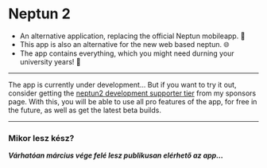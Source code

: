 # Neptun 2
- An alternative application, replacing the official Neptun mobileapp. 📱
- This app is also an alternative for the new web based neptun. 🌐
- The app contains everything, which you might need durning your university years! 🥳

---
The app is currently under development...
But if you want to try it out, consider getting the [neptun2 development supporter tier](https://github.com/sponsors/domedav/sponsorships?sponsor=domedav&tier_id=445898) from my sponsors page.
With this, you will be able to use all pro features of the app, for free in the future, as well as get the latest beta builds.

---
### Mikor lesz kész?
***Várhatóan március vége felé lesz publikusan elérhető az app...***
